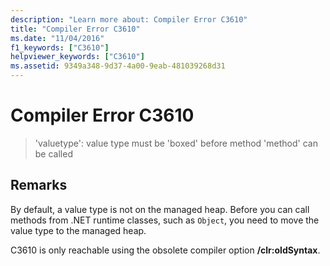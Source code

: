```yaml
---
description: "Learn more about: Compiler Error C3610"
title: "Compiler Error C3610"
ms.date: "11/04/2016"
f1_keywords: ["C3610"]
helpviewer_keywords: ["C3610"]
ms.assetid: 9349a348-9d37-4a00-9eab-481039268d31
---
```

# Compiler Error C3610

> 'valuetype': value type must be 'boxed' before method 'method' can be called

## Remarks

By default, a value type is not on the managed heap. Before you can call methods from .NET runtime classes, such as `Object`, you need to move the value type to the managed heap.

C3610 is only reachable using the obsolete compiler option **/clr:oldSyntax**.
